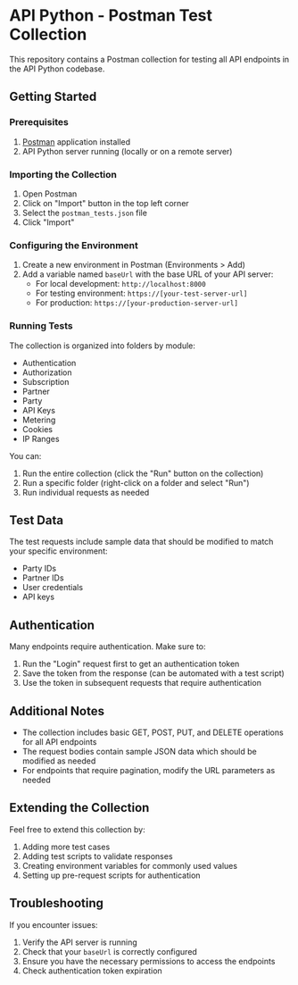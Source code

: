 # API Python - Postman Test Collection

This repository contains a Postman collection for testing all API endpoints in the API Python codebase.

## Getting Started

### Prerequisites

1. [Postman](https://www.postman.com/downloads/) application installed
2. API Python server running (locally or on a remote server)

### Importing the Collection

1. Open Postman
2. Click on "Import" button in the top left corner
3. Select the `postman_tests.json` file
4. Click "Import"

### Configuring the Environment

1. Create a new environment in Postman (Environments > Add)
2. Add a variable named `baseUrl` with the base URL of your API server:
   - For local development: `http://localhost:8000`
   - For testing environment: `https://[your-test-server-url]`
   - For production: `https://[your-production-server-url]`

### Running Tests

The collection is organized into folders by module:

- Authentication
- Authorization
- Subscription
- Partner
- Party
- API Keys
- Metering
- Cookies
- IP Ranges

You can:

1. Run the entire collection (click the "Run" button on the collection)
2. Run a specific folder (right-click on a folder and select "Run")
3. Run individual requests as needed

## Test Data

The test requests include sample data that should be modified to match your specific environment:

- Party IDs
- Partner IDs
- User credentials
- API keys

## Authentication

Many endpoints require authentication. Make sure to:

1. Run the "Login" request first to get an authentication token
2. Save the token from the response (can be automated with a test script)
3. Use the token in subsequent requests that require authentication

## Additional Notes

- The collection includes basic GET, POST, PUT, and DELETE operations for all API endpoints
- The request bodies contain sample JSON data which should be modified as needed
- For endpoints that require pagination, modify the URL parameters as needed

## Extending the Collection

Feel free to extend this collection by:

1. Adding more test cases
2. Adding test scripts to validate responses
3. Creating environment variables for commonly used values
4. Setting up pre-request scripts for authentication

## Troubleshooting

If you encounter issues:

1. Verify the API server is running
2. Check that your `baseUrl` is correctly configured
3. Ensure you have the necessary permissions to access the endpoints
4. Check authentication token expiration
